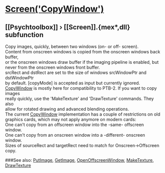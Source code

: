 # [Screen('CopyWindow')](Screen-CopyWindow) 
## [[Psychtoolbox]] &#8250; [[Screen]].{mex*,dll} subfunction


Copy images, quickly, between two windows (on- or off- screen).  
Content from onscreen windows is copied from the onscreen windows back buffer,  
or the onscreen windows draw buffer if the imaging pipeline is enabled, but  
never from the onscreen windows front buffer.  
srcRect and dstRect are set to the size of windows srcWindowPtr and dstWindowPtr  
by default. [copyMode] is accepted as input but currently ignored.  
[CopyWindow](CopyWindow) is mostly here for compatibility to PTB-2. If you want to copy images  
really quickly, use the 'MakeTexture' and 'DrawTexture' commands. They also  
allow for rotated drawing and advanced blending operations.  
The current [CopyWindow](CopyWindow) implementation has a couple of restrictions on old  
graphics cards, which may not apply anymore on modern cards:  
One can't copy from an offscreen window into the -same- offscreen window.  
One can't copy from an onscreen window into a -different- onscreen window.  
Sizes of sourceRect and targetRect need to match for Onscreen-\>Offscreen copy.  
  


###See also:
[PutImage](Screen-PutImage), [GetImage](Screen-GetImage), [OpenOffscreenWindow](Screen-OpenOffscreenWindow), [MakeTexture](Screen-MakeTexture), [DrawTexture](Screen-DrawTexture)
